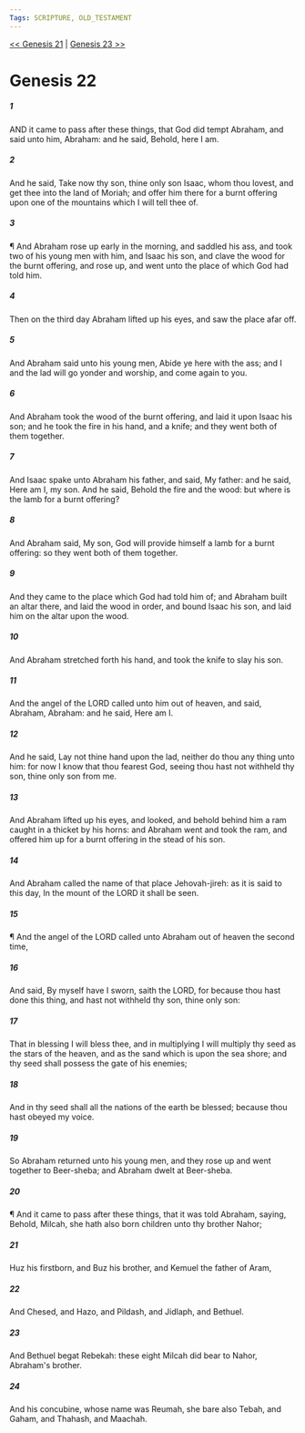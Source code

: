 ```yaml
---
Tags: SCRIPTURE, OLD_TESTAMENT
---
```


[<< Genesis 21](OLD_TESTAMENT/01_Genesis/Genesis_21.md) | [Genesis 23 >>](OLD_TESTAMENT/01_Genesis/Genesis_23.md)

# Genesis 22

##### 1
 AND it came to pass after these things, that God did tempt Abraham, and said unto him, Abraham: and he said, Behold, here I am.
##### 2
 And he said, Take now thy son, thine only son Isaac, whom thou lovest, and get thee into the land of Moriah; and offer him there for a burnt offering upon one of the mountains which I will tell thee of.
##### 3
 ¶ And Abraham rose up early in the morning, and saddled his ass, and took two of his young men with him, and Isaac his son, and clave the wood for the burnt offering, and rose up, and went unto the place of which God had told him.
##### 4
 Then on the third day Abraham lifted up his eyes, and saw the place afar off.
##### 5
 And Abraham said unto his young men, Abide ye here with the ass; and I and the lad will go yonder and worship, and come again to you.
##### 6
 And Abraham took the wood of the burnt offering, and laid it upon Isaac his son; and he took the fire in his hand, and a knife; and they went both of them together.
##### 7
 And Isaac spake unto Abraham his father, and said, My father: and he said, Here am I, my son.  And he said, Behold the fire and the wood: but where is the lamb for a burnt offering?
##### 8
 And Abraham said, My son, God will provide himself a lamb for a burnt offering: so they went both of them together.
##### 9
 And they came to the place which God had told him of; and Abraham built an altar there, and laid the wood in order, and bound Isaac his son, and laid him on the altar upon the wood.
##### 10
 And Abraham stretched forth his hand, and took the knife to slay his son.
##### 11
 And the angel of the LORD called unto him out of heaven, and said, Abraham, Abraham: and he said, Here am I.
##### 12
 And he said, Lay not thine hand upon the lad, neither do thou any thing unto him: for now I know that thou fearest God, seeing thou hast not withheld thy son, thine only son from me.
##### 13
 And Abraham lifted up his eyes, and looked, and behold behind him a ram caught in a thicket by his horns: and Abraham went and took the ram, and offered him up for a burnt offering in the stead of his son.
##### 14
 And Abraham called the name of that place Jehovah-jireh: as it is said to this day, In the mount of the LORD it shall be seen.
##### 15
 ¶ And the angel of the LORD called unto Abraham out of heaven the second time,
##### 16
 And said, By myself have I sworn, saith the LORD, for because thou hast done this thing, and hast not withheld thy son, thine only son:
##### 17
 That in blessing I will bless thee, and in multiplying I will multiply thy seed as the stars of the heaven, and as the sand which is upon the sea shore; and thy seed shall possess the gate of his enemies;
##### 18
 And in thy seed shall all the nations of the earth be blessed; because thou hast obeyed my voice.
##### 19
 So Abraham returned unto his young men, and they rose up and went together to Beer-sheba; and Abraham dwelt at Beer-sheba.
##### 20
 ¶ And it came to pass after these things, that it was told Abraham, saying, Behold, Milcah, she hath also born children unto thy brother Nahor;
##### 21
 Huz his firstborn, and Buz his brother, and Kemuel the father of Aram,
##### 22
 And Chesed, and Hazo, and Pildash, and Jidlaph, and Bethuel.
##### 23
 And Bethuel begat Rebekah: these eight Milcah did bear to Nahor, Abraham's brother.
##### 24
 And his concubine, whose name was Reumah, she bare also Tebah, and Gaham, and Thahash, and Maachah.
